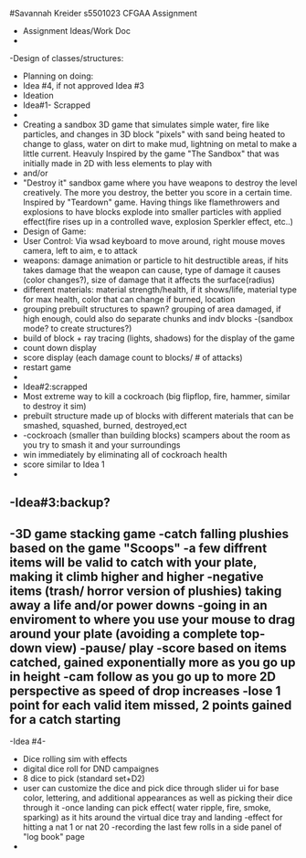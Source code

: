#Savannah Kreider s5501023 CFGAA Assignment
- Assignment Ideas/Work Doc
-
-Design of classes/structures:

- Planning on doing:
- Idea #4, if not approved Idea #3
- Ideation
- Idea#1- Scrapped
-
- Creating a sandbox 3D game that simulates simple water, fire like particles, and changes in 3D block "pixels" with sand being heated to change to glass, water on dirt to make mud, lightning on metal to make a little current. Heavuly Inspired by the game "The Sandbox" that was initially made in 2D with less elements to play with
- and/or
- "Destroy it" sandbox game where you have weapons to destroy the level creatively. The more you destroy, the better you score in a certain time. Inspired by "Teardown" game. Having things like flamethrowers and explosions to have blocks explode into smaller particles with applied effect(fire rises up in a controlled wave, explosion Sperkler effect, etc..)
- Design of Game:
- User Control: Via wsad keyboard to move around, right mouse moves camera, left to aim, e to attack
- weapons: damage animation or particle to hit destructible areas, if hits takes damage that the weapon can cause, type of damage it causes (color changes?), size of damage that it affects the surface(radius)
- different materials: material strength/health, if it shows/life, material type for max health, color that can change if burned, location
- grouping prebuilt structures to spawn? grouping of area damaged, if high enough, could also do separate chunks and indv blocks
-(sandbox mode? to create structures?)
- build of block + ray tracing (lights, shadows) for the display of the game
- count down display
- score display (each damage count to blocks/ # of attacks)
- restart game
-  
- Idea#2:scrapped
-  Most extreme way to kill a cockroach (big flipflop, fire, hammer, similar to destroy it sim)
-  prebuilt structure made up of blocks with different materials that can be smashed, squashed, burned, destroyed,ect
-  -cockroach (smaller than building blocks) scampers about the room as you try to smash it and your surroundings
-  win immediately by eliminating all of cockroach health
-  score similar to Idea 1
-
 -Idea#3:backup?
-
-3D game stacking game
-catch falling plushies based on the game "Scoops"
 -a few diffrent items will be valid to catch with your plate, making it climb higher and higher
-negative items (trash/ horror version of plushies) taking away a life and/or power downs 
-going in an enviroment to where you use your mouse to drag around your plate (avoiding a complete top-down view)
-pause/ play
-score based on items catched, gained exponentially more as you go up in height
 -cam follow as you go up to more 2D perspective as speed of drop increases
 -lose 1 point for each valid item missed, 2 points gained for a catch starting
-
-Idea #4- 
- Dice rolling sim with effects
- digital dice roll for DND campaignes
- 8 dice to pick (standard set+D2)
- user can customize the dice and pick dice through slider ui for base color, lettering, and additional appearances as well as picking their dice through it
-once landing can pick effect( water ripple, fire, smoke, sparking) as it hits around the virtual dice tray and landing
-effect for hitting a nat 1 or nat 20
-recording the last few rolls in a side panel of "log book" page 
-
